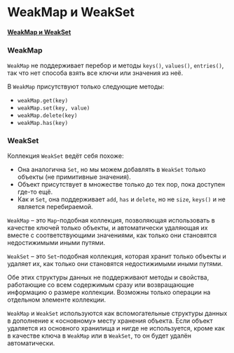 # WeakMap и WeakSet

#### [WeakMap и WeakSet](https://learn.javascript.ru/weakmap-weakset)

### WeakMap

`WeakMap` не поддерживает перебор и методы `keys()`, `values()`, `entries()`, так что нет способа взять все ключи или
значения из неё.

В `WeakMap` присутствуют только следующие методы:

- `weakMap.get(key)`
- `weakMap.set(key, value)`
- `weakMap.delete(key)`
- `weakMap.has(key)`

### WeakSet

Коллекция `WeakSet` ведёт себя похоже:

- Она аналогична `Set`, но мы можем добавлять в `WeakSet` только объекты (не примитивные значения).
- Объект присутствует в множестве только до тех пор, пока доступен где-то ещё.
- Как и `Set`, она поддерживает `add`, `has` и `delete`, но не `size`, `keys()` и не является перебираемой.

`WeakMap` – это `Map`-подобная коллекция, позволяющая использовать в качестве ключей только объекты, и автоматически
удаляющая их вместе с соответствующими значениями, как только они становятся недостижимыми иными путями.

`WeakSet` – это `Set`-подобная коллекция, которая хранит только объекты и удаляет их, как только они становятся
недостижимыми иными путями.

Обе этих структуры данных не поддерживают методы и свойства, работающие со всем содержимым сразу или возвращающие
информацию о размере коллекции. Возможны только операции на отдельном элементе коллекции.

`WeakMap` и `WeakSet` используются как вспомогательные структуры данных в дополнение к «основному» месту хранения
объекта. Если объект удаляется из основного хранилища и нигде не используется, кроме как в качестве ключа в `WeakMap`
или в `WeakSet`, то он будет удалён автоматически.